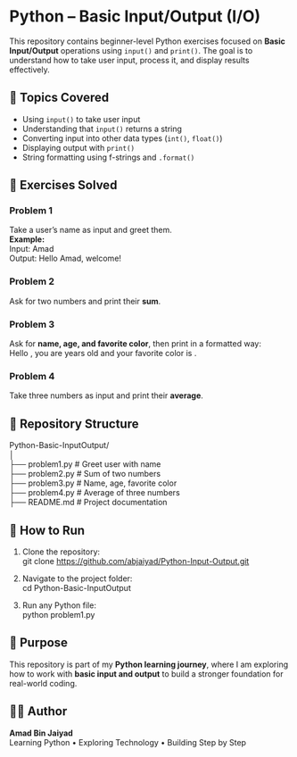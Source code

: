 # Python – Basic Input/Output (I/O)  

This repository contains beginner-level Python exercises focused on **Basic Input/Output** operations using `input()` and `print()`. The goal is to understand how to take user input, process it, and display results effectively.  

## 📌 Topics Covered  
- Using `input()` to take user input  
- Understanding that `input()` returns a string  
- Converting input into other data types (`int()`, `float()`)  
- Displaying output with `print()`  
- String formatting using f-strings and `.format()`  

## 📝 Exercises Solved  

### Problem 1  
Take a user’s name as input and greet them.  
**Example:**  
Input: Amad   
Output: Hello Amad, welcome!  

### Problem 2  
Ask for two numbers and print their **sum**.  

### Problem 3  
Ask for **name, age, and favorite color**, then print in a formatted way:  
Hello <name>, you are <age> years old and your favorite color is <color>.  

### Problem 4  
Take three numbers as input and print their **average**.  

## 📂 Repository Structure  
Python-Basic-InputOutput/  
│  
├── problem1.py   # Greet user with name  
├── problem2.py   # Sum of two numbers  
├── problem3.py   # Name, age, favorite color  
├── problem4.py   # Average of three numbers  
├── README.md     # Project documentation  

## 🚀 How to Run  
1. Clone the repository:  
git clone https://github.com/abjaiyad/Python-Input-Output.git  

2. Navigate to the project folder:  
cd Python-Basic-InputOutput  

3. Run any Python file:  
python problem1.py  

## 🎯 Purpose  
This repository is part of my **Python learning journey**, where I am exploring how to work with **basic input and output** to build a stronger foundation for real-world coding.  

## 👨‍💻 Author  
**Amad Bin Jaiyad**  
Learning Python • Exploring Technology • Building Step by Step  
